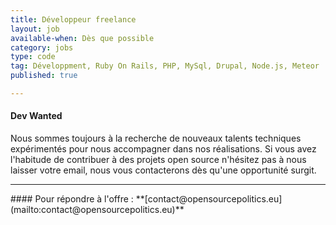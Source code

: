 ```yaml
---
title: Développeur freelance
layout: job
available-when: Dès que possible
category: jobs
type: code
tag: Développment, Ruby On Rails, PHP, MySql, Drupal, Node.js, Meteor
published: true

---
```


#### Dev Wanted
Nous sommes toujours à la recherche de nouveaux talents techniques expérimentés pour nous accompagner dans nos réalisations. Si vous avez l'habitude de contribuer à des projets open source n'hésitez pas à nous laisser votre email, nous vous contacterons dès qu'une opportunité surgit.

<hr>
#### Pour répondre à l'offre : **[contact@opensourcepolitics.eu](mailto:contact@opensourcepolitics.eu)**
